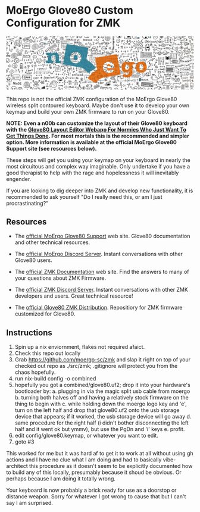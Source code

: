 # MoErgo Glove80 Custom Configuration for ZMK

![NoEgo Logo with angry line art](noego_logo.png)

This repo is not the official ZMK configuration of the MoErgo Glove80 wireless split contoured keyboard. Maybe don't use it to develop your own keymap and build your own ZMK firmware to run on your Glove80.

**NOTE: Even a n00b can customize the layout of their Glove80 keyboard with the [Glove80 Layout Editor Webapp For Normies Who Just Want To Get Things Done](https://https://my.glove80.com/). For most mortals this is the recommended and simpler option. More information is available at the official MoErgo Glove80 Support site (see resources below).**

These steps will get you using your keymap on your keyboard in nearly the most circuitous and complex way imaginable. Only undertake if you have a good therapist to help with the rage and hopelessness it will inevitably engender.

If you are looking to dig deeper into ZMK and develop new functionality, it is recommended to ask yourself "Do I really need this, or am I just procrastinating?"

## Resources
- The [official MoErgo Glove80 Support](https://moergo.com/glove80-support) web site. Glove80 documentation and other technical resources.
- The [official MoErgo Discord Server](https://moergo.com/discord). Instant conversations with other Glove80 users.

- The [official ZMK Documentation](https://zmk.dev/docs) web site. Find the answers to many of your questions about ZMK Firmware.
- The [official ZMK Discord Server](https://discord.gg/8cfMkQksSB). Instant conversations with other ZMK developers and users. Great technical resource!

- The [official Glove80 ZMK Distribution](https://github.com/moergo-sc/zmk). Repositiory for ZMK firmware customized for Glove80. 
 
## Instructions
1. Spin up a nix enviornment, flakes not required afaict.
2. Check this repo out locally
3. Grab https://github.com/moergo-sc/zmk and slap it right on top of your checked out repo as ./src/zmk; .gitignore will protect you from the chaos hopefully.
3. run nix-build config -o combined
4. hopefully you got a combined/glove80.uf2; drop it into your hardware's bootloader by:
   a. plugging in via the magic split usb cable from moergo
   b. turning both halves off and having a relatively stock firmware on the thing to begin with
   c. while holding down the moergo logo key and 'e', turn on the left half and drop that glove80.uf2 onto the usb storage device that appears; if it worked, the usb storage device will go away
   d. same procedure for the right half (i didn't bother disconnecting the left half and it went ok but ymmv), but use the PgDn and 'i' keys
   e. profit.
5. edit config/glove80.keymap, or whatever you want to edit.
6. goto #3

This worked for me but it was hard af to get it to work at all without using gh actions and I have no clue what I am doing and had to basically vibe-architect this procedure as it doesn't seem to be explicitly documented how to build any of this locally, presumably because it shoud be obvious. Or perhaps because I am doing it totally wrong.

Your keyboard is now probably a brick ready for use as a doorstop or distance weapon. Sorry for whatever I got wrong to cause that but I can't say I am surprised.
